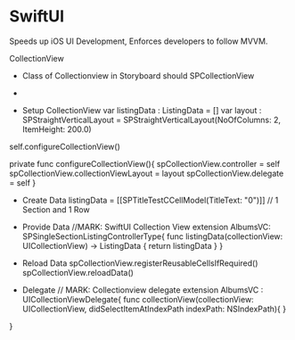 # SwiftUI #

Speeds up iOS UI Development, Enforces developers to follow MVVM.

CollectionView

* Class of Collectionview in Storyboard should SPCollectionView

* 

* Setup CollectionView
var listingData : ListingData<ListingSection> = []
var layout : SPStraightVerticalLayout = SPStraightVerticalLayout(NoOfColumns: 2, ItemHeight: 200.0)

self.configureCollectionView()

private func configureCollectionView(){
        spCollectionView.controller = self
        spCollectionView.collectionViewLayout = layout
        spCollectionView.delegate = self
    }

* Create Data
listingData = [[SPTitleTestCCellModel(TitleText: "0")]]  // 1 Section and 1 Row

* Provide Data
//MARK: SwiftUI Collection View
extension AlbumsVC: SPSingleSectionListingControllerType{
    func listingData(collectionView: UICollectionView) -> ListingData<ListingSection> {
        return listingData
    }
}

* Reload Data
spCollectionView.registerReusableCellsIfRequired()
spCollectionView.reloadData()

* Delegate
// MARK: Collectionview delegate
extension AlbumsVC : UICollectionViewDelegate{
    func collectionView(collectionView: UICollectionView, didSelectItemAtIndexPath indexPath: NSIndexPath){
    }

}



